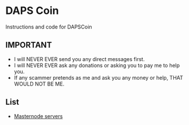 # DAPS Coin
Instructions and code for DAPSCoin

## IMPORTANT
  * I will NEVER EVER send you any direct messages first.
  * I will NEVER EVER ask any donations or asking you to pay me to help you.
  * If any scammer pretends as me and ask you any money or help, THAT WOULD NOT BE ME.


## List
* [Masternode servers](https://github.com/richardjoo/DAPSCoin/blob/master/masternodes/README.md)
